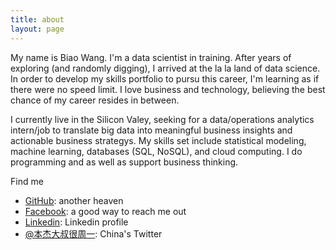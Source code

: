 ```yaml
---
title: about
layout: page
---
```


My name is Biao Wang. I'm a data scientist in training. After years of exploring (and randomly digging), I arrived at the la la land of data science. In order to develop my skills portfolio to pursu this career, I'm learning as if there were no speed limit. I love business and technology, believing the best chance of my career resides in between.

I currently live in the Silicon Valey, seeking for a data/operations analytics intern/job to translate big data into meaningful business insights and actionable business strategys. My skills set include statistical modeling, machine learning, databases (SQL, NoSQL), and cloud computing. I do programming and as well as support business thinking.


Find me  
-  [GitHub](https://github.com/wvngbvao483): another heaven  
-  [Facebook](https://www.facebook.com/evilbiao): a good way to reach me out  
-  [Linkedin](https://www.linkedin.com/profile/view?id=135328855): Linkedin profile  
-  [@本杰大叔很周一](http://weibo.com/234140960): China's Twitter
